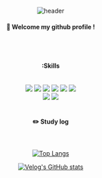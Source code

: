 <div align="center"> 

![header](https://capsule-render.vercel.app/api?type=cylinder&color=000000&height=150&section=header&text=Hyeok218&fontColor=ffffff&fontSize=70&animation=fadeIn&fontAlignY=55&desc=%20&descAlignY=62&descAlign=62)
  
####  :wave: Welcome my github profile !

  
 <br/>
 <br/>
  
####  :Skills
  
 <br/>
  
<img src="https://img.shields.io/badge/Unity-007396?style=for-the-badge&logo=Java&logoColor=white">
<img src="https://img.shields.io/badge/Unreal Engine-F7DF1E?style=for-the-badge&logo=JavaScript&logoColor=white">
<img src="https://img.shields.io/badge/C#-6DB33F?style=for-the-badge&logo=Spring&logoColor=white">
<img src="https://img.shields.io/badge/c++-E34F26?style=for-the-badge&logo=HTML5&logoColor=white">
<img src="https://img.shields.io/badge/C-F80000?style=for-the-badge&logo=Oracle&logoColor=white"> 
<img src="https://img.shields.io/badge/Java-1572B6?style=for-the-badge&logo=CSS3&logoColor=white"> <br>
<img src="https://img.shields.io/badge/Python-4479A1?style=for-the-badge&logo=MySQL&logoColor=white">
<img src="https://img.shields.io/badge/github-181717?style=for-the-badge&logo=github&logoColor=white">

 
   <br/>
   <br/>
 
#### :pencil2: Study log
 
  <br/>
  
[![Top Langs](https://github-readme-stats.vercel.app/api/top-langs/?username=893107&layout=compact)](https://github.com/anuraghazra/github-readme-stats)
  
[![Velog's GitHub stats](https://velog-readme-stats.vercel.app/api?name=somm&color=dark)](https://velog.io/@somm)
</div>
